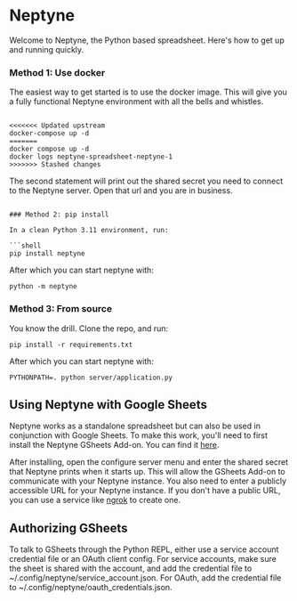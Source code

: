# Neptyne

Welcome to Neptyne, the Python based spreadsheet. Here's how to get up and running quickly.

### Method 1: Use docker

The easiest way to get started is to use the docker image. This will give you a fully functional Neptyne environment with all the bells and whistles.

```shell

<<<<<<< Updated upstream
docker-compose up -d
=======
docker compose up -d
docker logs neptyne-spreadsheet-neptyne-1
>>>>>>> Stashed changes

```

The second statement will print out the shared secret you need to connect to the Neptyne server. 
Open that url and you are in business.

```shell

### Method 2: pip install

In a clean Python 3.11 environment, run:

```shell
pip install neptyne
```

After which you can start neptyne with:
    
```shell
python -m neptyne
```

### Method 3: From source

You know the drill. Clone the repo, and run:

```shell
pip install -r requirements.txt
```

After which you can start neptyne with:
    
```shell
PYTHONPATH=. python server/application.py
```

## Using Neptyne with Google Sheets

Neptyne works as a standalone spreadsheet but can also be used in conjunction with Google Sheets.
To make this work, you'll need to first install the Neptyne GSheets Add-on. You can find it
[here](https://workspace.google.com/marketplace/app/neptyne_python_for_sheets/891309878867).

After installing, open the configure server menu and enter the shared secret that Neptyne
prints when it starts up. This will allow the GSheets Add-on to communicate with your Neptyne
instance. You also need to enter a publicly accessible URL for your Neptyne instance. If you
don't have a public URL, you can use a service like [ngrok](https://ngrok.com/) to create one.


## Authorizing GSheets

To talk to GSheets through the Python REPL, either use a service account credential file or an OAuth client config. For service accounts, make sure the sheet is shared with the account, and add the credential file to ~/.config/neptyne/service_account.json. For OAuth, add the credential file to ~/.config/neptyne/oauth_credentials.json.

